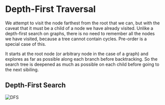 # Depth-First Traversal

We attempt to visit the node farthest from the root that we can, but with the caveat that it must be a child of a node we have already visited. Unlike a depth-first search on graphs, there is no need to remember all the nodes we have visited, because a tree cannot contain cycles. Pre-order is a special case of this.

It starts at the root node (or arbitrary node in the case of a graph) and explores as far as possible along each branch before backtracking. So the search tree is deepened as much as possible on each child before going to the next sibiling.

## Depth-First Search

![DFS](https://en.wikipedia.org/wiki/File:Depth-First-Search.gif)
